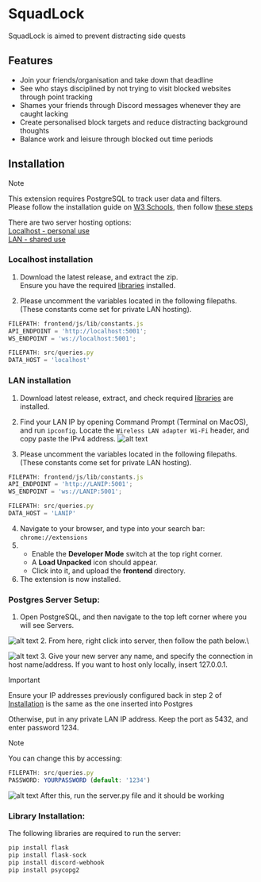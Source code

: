 # SquadLock
SquadLock is aimed to prevent distracting side quests
## Features
- Join your friends/organisation and take down that deadline
- See who stays disciplined by not trying to visit blocked websites through point tracking
- Shames your friends through Discord messages whenever they are caught lacking
- Create personalised block targets and reduce distracting background thoughts
- Balance work and leisure through blocked out time periods

## Installation
> [!NOTE]
> This extension requires PostgreSQL to track user data and filters.  
> Please follow the installation guide on [W3 Schools](https://www.w3schools.com/postgresql/postgresql_install.php), then follow [these steps](#postgres-setup)

There are two server hosting options:\
[Localhost - personal use](#localhost-anchor)\
[LAN - shared use](#lan-anchor)

### <a name="localhost-anchor"></a>Localhost installation
1. Download the latest release, and extract the zip.  
Ensure you have the required [libraries](#library-installation) installed.

2. Please uncomment the variables located in the following filepaths.
   (These constants come set for private LAN hosting).
```javascript
FILEPATH: frontend/js/lib/constants.js
API_ENDPOINT = 'http://localhost:5001';
WS_ENDPOINT = 'ws://localhost:5001';

FILEPATH: src/queries.py
DATA_HOST = 'localhost'
```

### <a name="lan-anchor"></a>LAN installation
1. Download latest release, extract, and check required [libraries](#library-installation) are installed.
2. Find your LAN IP by opening Command Prompt (Terminal on MacOS), and run ```ipconfig```. Locate the 
```Wireless LAN adapter Wi-Fi``` header, and copy paste the IPv4 address.
![alt text](image-3.png)

3. Please uncomment the variables located in the following filepaths.
   (These constants come set for private LAN hosting).
```javascript
FILEPATH: frontend/js/lib/constants.js
API_ENDPOINT = 'http://LANIP:5001';
WS_ENDPOINT = 'ws://LANIP:5001';

FILEPATH: src/queries.py
DATA_HOST = 'LANIP'
```
4. Navigate to your browser, and type into your search bar:
   ```chrome://extensions```
5. 
   - Enable the **Developer Mode** switch at the top right corner. 
   - A **Load Unpacked** icon should appear. 
   - Click into it, and upload the **frontend** directory.
6. The extension is now installed.


### <a name="postgres-setup">Postgres Server Setup:</a>
1. Open PostgreSQL, and then navigate to the top left corner where you will see Servers.

![alt text](image.png)
2. From here, right click into server, then follow the path below.\

![alt text](image-1.png)
3. Give your new server any name, and specify the connection in host name/address. If you want to host only locally, insert 127.0.0.1. 
> [!IMPORTANT]
> Ensure your IP addresses previously configured back in step 2 of [Installation](#localhost-installation) is the same as the one inserted into Postgres

Otherwise, put in any private LAN IP address.
Keep the port as 5432, and enter password 1234.
> [!NOTE]
> You can change this by accessing:
> ```javascript
> FILEPATH: src/queries.py
> PASSWORD: YOURPASSWORD (default: '1234')
![alt text](image-2.png)
After this, run the server.py file and it should be working

### <a name="library-install">Library Installation:</a>
The following libraries are required to run the server:
```javascript
pip install flask
pip install flask-sock
pip install discord-webhook
pip install psycopg2
```

